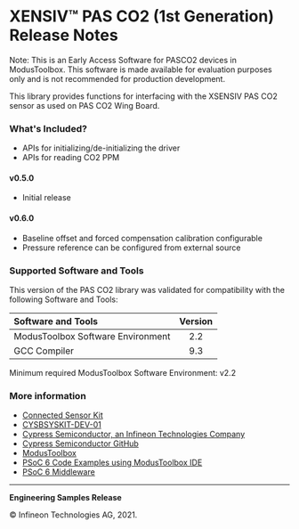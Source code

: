 # XENSIV™ PAS CO2 (1st Generation) Release Notes

Note: This is an Early Access Software for PASCO2 devices in ModusToolbox. This software is made available for evaluation purposes only and is not recommended for production development.

This library provides functions for interfacing with the XSENSIV PAS CO2 sensor as used on PAS CO2 Wing Board.

### What's Included?

* APIs for initializing/de-initializing the driver
* APIs for reading CO2 PPM

#### v0.5.0

* Initial release

#### v0.6.0

* Baseline offset and forced compensation calibration configurable
* Pressure reference can be configured from external source


### Supported Software and Tools

This version of the PAS CO2 library was validated for compatibility with the following Software and Tools:

| Software and Tools                        | Version |
| :---                                      | :----:  |
| ModusToolbox Software Environment         | 2.2     |
| GCC Compiler                              | 9.3     |

Minimum required ModusToolbox Software Environment: v2.2

### More information

* [Connected Sensor Kit](https://www.infineon.com/connectedsensorkit)
* [CYSBSYSKIT-DEV-01](https://github.com/cypresssemiconductorco/TARGET_CYSBSYSKIT-DEV-01)
* [Cypress Semiconductor, an Infineon Technologies Company](http://www.cypress.com)
* [Cypress Semiconductor GitHub](https://github.com/cypresssemiconductorco)
* [ModusToolbox](https://www.cypress.com/products/modustoolbox-software-environment)
* [PSoC 6 Code Examples using ModusToolbox IDE](https://github.com/cypresssemiconductorco/Code-Examples-for-ModusToolbox-Software)
* [PSoC 6 Middleware](https://github.com/cypresssemiconductorco/psoc6-middleware)

---
**Engineering Samples Release**

© Infineon Technologies AG, 2021.
